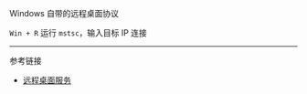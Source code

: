 Windows 自带的远程桌面协议

`Win + R` 运行 `mstsc`，输入目标 IP 连接

---

参考链接

- [远程桌面服务](https://learn.microsoft.com/zh-cn/windows-server/remote/remote-desktop-services/remote-desktop-services-overview)